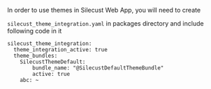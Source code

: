 In order to use themes in Silecust Web App, you will need to create

`silecust_theme_integration.yaml` in packages directory and include following code in it

```
silecust_theme_integration:
  theme_integration_active: true
  theme_bundles:
    SilecustThemeDefault:
        bundle_name: "@SilecustDefaultThemeBundle"
        active: true
    abc: ~
```
